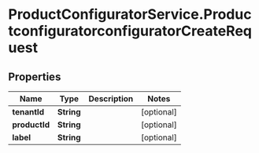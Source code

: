 # ProductConfiguratorService.ProductconfiguratorconfiguratorCreateRequest

## Properties

Name | Type | Description | Notes
------------ | ------------- | ------------- | -------------
**tenantId** | **String** |  | [optional] 
**productId** | **String** |  | [optional] 
**label** | **String** |  | [optional] 



